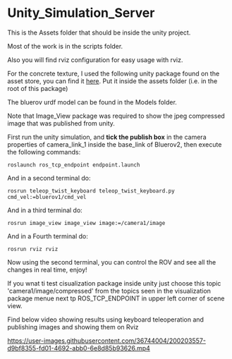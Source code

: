 # Unity_Simulation_Server


This is the Assets folder that should be inside the unity project.

Most of the work is in the scripts folder.

Also you will find rviz configuration for easy usage with rviz.

For the concrete texture, I used the following unity package found on the asset store, you can find it [here](https://assetstore.unity.com/packages/2d/textures-materials/concrete/yughues-free-concrete-materials-12951). Put it inside the assets folder (i.e. in the root of this package)

The bluerov urdf model can be found in the Models folder.

Note that Image_View package was required to show the jpeg compressed image that was published from unity.

First run the unity simulation, and **tick the publish box** in the camera properties of camera_link_1 inside the base_link of Bluerov2, then execute the following commands:

```
roslaunch ros_tcp_endpoint endpoint.launch
```
And in a second terminal do:
```
rosrun teleop_twist_keyboard teleop_twist_keyboard.py cmd_vel:=bluerov1/cmd_vel
```
And in a third terminal do:
```
rosrun image_view image_view image:=/camera1/image
```
And in a Fourth terminal do:
```
rosrun rviz rviz
```

Now using the second terminal, you can control the ROV and see all the changes in real time, enjoy!

If you wnat ti test cisualization package inside unity just choose this topic 'camera1/image/compressed' from the topics seen in the visualization package menue next tp ROS_TCP_ENDPOINT in upper left corner of scene view.

Find below video showing results using keyboard teleoperation and publishing images and showing them on Rviz


https://user-images.githubusercontent.com/36744004/200203557-d9bf8355-fd01-4692-abb0-6e8d85b93626.mp4

